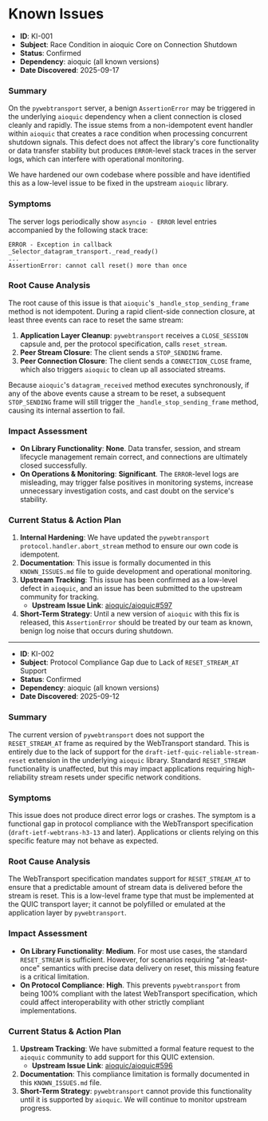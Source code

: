 # Known Issues

- **ID**: KI-001
- **Subject**: Race Condition in aioquic Core on Connection Shutdown
- **Status**: Confirmed
- **Dependency**: aioquic (all known versions)
- **Date Discovered**: 2025-09-17

### Summary

On the `pywebtransport` server, a benign `AssertionError` may be triggered in the underlying `aioquic` dependency when a client connection is closed cleanly and rapidly. The issue stems from a non-idempotent event handler within `aioquic` that creates a race condition when processing concurrent shutdown signals. This defect does not affect the library's core functionality or data transfer stability but produces `ERROR`-level stack traces in the server logs, which can interfere with operational monitoring.

We have hardened our own codebase where possible and have identified this as a low-level issue to be fixed in the upstream `aioquic` library.

### Symptoms

The server logs periodically show `asyncio - ERROR` level entries accompanied by the following stack trace:

```
ERROR - Exception in callback _Selector_datagram_transport._read_ready()
...
AssertionError: cannot call reset() more than once
```

### Root Cause Analysis

The root cause of this issue is that `aioquic`'s `_handle_stop_sending_frame` method is not idempotent. During a rapid client-side connection closure, at least three events can race to reset the same stream:

1.  **Application Layer Cleanup**: `pywebtransport` receives a `CLOSE_SESSION` capsule and, per the protocol specification, calls `reset_stream`.
2.  **Peer Stream Closure**: The client sends a `STOP_SENDING` frame.
3.  **Peer Connection Closure**: The client sends a `CONNECTION_CLOSE` frame, which also triggers `aioquic` to clean up all associated streams.

Because `aioquic`'s `datagram_received` method executes synchronously, if any of the above events cause a stream to be reset, a subsequent `STOP_SENDING` frame will still trigger the `_handle_stop_sending_frame` method, causing its internal assertion to fail.

### Impact Assessment

- **On Library Functionality**: **None**. Data transfer, session, and stream lifecycle management remain correct, and connections are ultimately closed successfully.
- **On Operations & Monitoring**: **Significant**. The `ERROR`-level logs are misleading, may trigger false positives in monitoring systems, increase unnecessary investigation costs, and cast doubt on the service's stability.

### Current Status & Action Plan

1.  **Internal Hardening**: We have updated the `pywebtransport` `protocol.handler.abort_stream` method to ensure our own code is idempotent.
2.  **Documentation**: This issue is formally documented in this `KNOWN_ISSUES.md` file to guide development and operational monitoring.
3.  **Upstream Tracking**: This issue has been confirmed as a low-level defect in `aioquic`, and an issue has been submitted to the upstream community for tracking.
    - **Upstream Issue Link**: [aioquic/aioquic#597](https://github.com/aiortc/aioquic/issues/597)
4.  **Short-Term Strategy**: Until a new version of `aioquic` with this fix is released, this `AssertionError` should be treated by our team as known, benign log noise that occurs during shutdown.

---

- **ID**: KI-002
- **Subject**: Protocol Compliance Gap due to Lack of `RESET_STREAM_AT` Support
- **Status**: Confirmed
- **Dependency**: aioquic (all known versions)
- **Date Discovered**: 2025-09-12

### Summary

The current version of `pywebtransport` does not support the `RESET_STREAM_AT` frame as required by the WebTransport standard. This is entirely due to the lack of support for the `draft-ietf-quic-reliable-stream-reset` extension in the underlying `aioquic` library. Standard `RESET_STREAM` functionality is unaffected, but this may impact applications requiring high-reliability stream resets under specific network conditions.

### Symptoms

This issue does not produce direct error logs or crashes. The symptom is a functional gap in protocol compliance with the WebTransport specification (`draft-ietf-webtrans-h3-13` and later). Applications or clients relying on this specific feature may not behave as expected.

### Root Cause Analysis

The WebTransport specification mandates support for `RESET_STREAM_AT` to ensure that a predictable amount of stream data is delivered before the stream is reset. This is a low-level frame type that must be implemented at the QUIC transport layer; it cannot be polyfilled or emulated at the application layer by `pywebtransport`.

### Impact Assessment

- **On Library Functionality**: **Medium**. For most use cases, the standard `RESET_STREAM` is sufficient. However, for scenarios requiring "at-least-once" semantics with precise data delivery on reset, this missing feature is a critical limitation.
- **On Protocol Compliance**: **High**. This prevents `pywebtransport` from being 100% compliant with the latest WebTransport specification, which could affect interoperability with other strictly compliant implementations.

### Current Status & Action Plan

1.  **Upstream Tracking**: We have submitted a formal feature request to the `aioquic` community to add support for this QUIC extension.
    - **Upstream Issue Link**: [aioquic/aioquic#596](https://github.com/aiortc/aioquic/issues/596)
2.  **Documentation**: This compliance limitation is formally documented in this `KNOWN_ISSUES.md` file.
3.  **Short-Term Strategy**: `pywebtransport` cannot provide this functionality until it is supported by `aioquic`. We will continue to monitor upstream progress.

